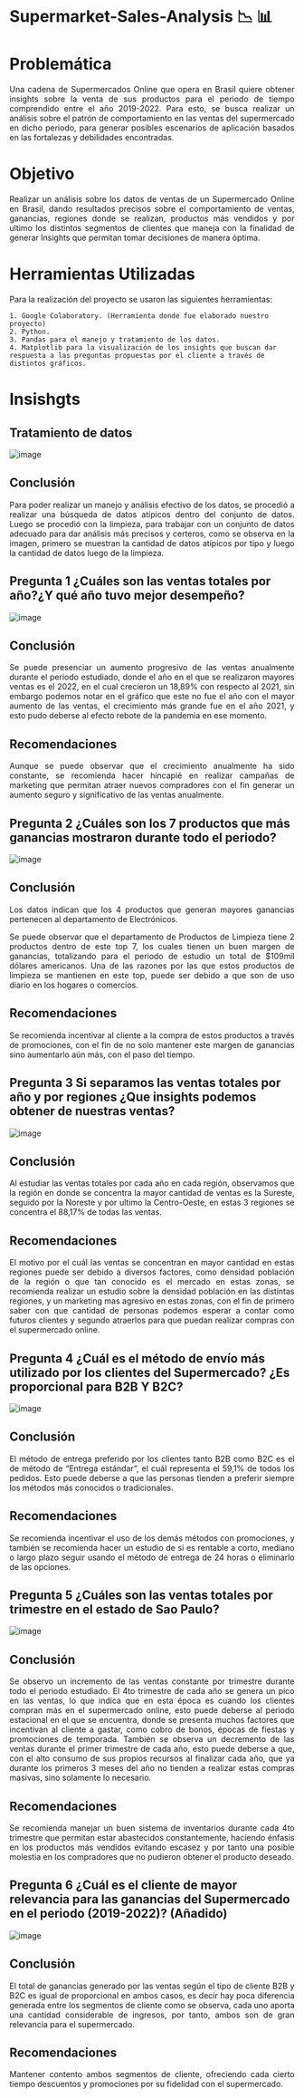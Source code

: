# Supermarket-Sales-Analysis :chart_with_downwards_trend: :bar_chart:

# Problemática 

<p align="justify">  Una cadena de Supermercados Online que opera en Brasil quiere obtener insights sobre la venta de sus productos para el periodo de tiempo comprendido entre el año 2019-2022. Para esto, se busca realizar un análisis sobre el patrón de comportamiento en las ventas del supermercado en dicho periodo, para generar posibles escenarios de aplicación basados en las fortalezas y debilidades encontradas.</p>

# Objetivo
  
<p align="justify">   Realizar un análisis sobre los datos de ventas de un Supermercado Online en Brasil, dando resultados precisos sobre el comportamiento de ventas, ganancias, regiones donde se realizan, productos más vendidos y por ultimo los distintos segmentos de clientes que maneja con la finalidad de generar Insights que permitan tomar decisiones de manera óptima.</p>

# Herramientas Utilizadas
  Para la realización del proyecto se usaron las siguientes herramientas:
    
    1. Google Colaboratory. (Herramienta donde fue elaborado nuestro proyecto)
    2. Python.
    3. Pandas para el manejo y tratamiento de los datos.
    4. Matplotlib para la visualización de los insights que buscan dar respuesta a las preguntas propuestas por el cliente a través de distintos gráficos.

# Insishgts 

## Tratamiento de datos
![image](https://github.com/Marioarellano21/Supermarket-Sales-Analysis/assets/146877817/ea16d5a9-81dd-4423-8aa4-acabf77b813e)
## Conclusión

<p align="justify">   Para poder realizar un manejo y análisis efectivo de los datos, se procedió a realizar una búsqueda de datos atípicos dentro del conjunto de datos. Luego se procedió con la limpieza, para trabajar con un conjunto de datos adecuado para dar análisis más precisos y certeros, como se observa en la imagen, primero se muestran la cantidad de datos atípicos por tipo y luego la cantidad de datos luego de la limpieza.</p>

## Pregunta 1 ¿Cuáles son las ventas totales por año?¿Y qué año tuvo mejor desempeño?
![image](https://github.com/Marioarellano21/Supermarket-Sales-Analysis/assets/146877817/426d7d48-58f7-473d-accd-0d9cc1f71e1c)

## Conclusión

<p align="justify">   Se puede presenciar un aumento progresivo de las ventas anualmente durante el periodo estudiado, donde el año en el que se realizaron mayores ventas es el 2022, en el cual crecieron un 18,89% con respecto al 2021, sin embargo podemos notar en el gráfico que este no fue el año con el mayor aumento de las ventas, el crecimiento más grande fue en el año 2021, y esto pudo deberse al efecto rebote de la pandemia en ese momento.</p>

## Recomendaciones

<p align="justify">   Aunque se puede observar que el crecimiento anualmente ha sido constante, se recomienda hacer hincapié en realizar campañas de marketing que permitan atraer nuevos compradores con el fin generar un aumento seguro y significativo de las ventas anualmente.</p>

## Pregunta 2 ¿Cuáles son los 7 productos que más ganancias mostraron durante todo el periodo?
 ![image](https://github.com/Marioarellano21/Supermarket-Sales-Analysis/assets/146877817/f3c64b50-666e-470b-ae78-ea73d235897f)

## Conclusión
	
<p align="justify">   Los datos indican que los 4 productos que generan mayores ganancias pertenecen al departamento de Electrónicos. </p>
  
<p align="justify">  	Se puede observar que el departamento de Productos de Limpieza tiene 2 productos dentro de este top 7, los cuales tienen un buen margen de ganancias, totalizando para el periodo de estudio un total de $109mil dólares americanos. Una de las razones por las que estos productos de limpieza se mantienen en este top, puede ser debido a que son de uso diario en los hogares o comercios. </p>
 
## Recomendaciones

<p align="justify">	Se recomienda incentivar al cliente a la compra de estos productos a través de promociones, con el fin de no solo mantener este margen de ganancias sino aumentarlo aún más, con el paso del tiempo. </p>

## Pregunta 3 Si separamos las ventas totales por año y por regiones ¿Que insights podemos obtener de nuestras ventas?
 ![image](https://github.com/Marioarellano21/Supermarket-Sales-Analysis/assets/146877817/02f8c28a-904d-4690-9b2e-58fbb424fe13)

## Conclusión

<p align="justify">	Al estudiar las ventas totales por cada año en cada región, observamos que la región en donde se concentra la mayor cantidad de ventas es la Sureste, seguido por la Noreste y por ultimo la Centro-Oeste, en estas 3 regiones se concentra el 88,17% de todas las ventas. </p>

## Recomendaciones

<p align="justify">	El motivo por el cuál las ventas se concentran en mayor cantidad en estas regiones puede ser debido a diversos factores, como densidad población de la región o que tan conocido es el mercado en estas zonas, se recomienda realizar un estudio sobre la densidad población en las distintas regiones, y un marketing mas agresivo en estas zonas, con el fin de primero saber con que cantidad de personas podemos esperar a contar como futuros clientes y segundo atraerlos para que puedan realizar compras con el supermercado online. </p>

## Pregunta 4 ¿Cuál es el método de envío más utilizado por los clientes del Supermercado? ¿Es proporcional para B2B Y B2C?
 ![image](https://github.com/Marioarellano21/Supermarket-Sales-Analysis/assets/146877817/99844be3-58cb-44f0-96bf-5d9efa238e31)

## Conclusión

<p align="justify">	El método de entrega preferido por los clientes tanto B2B como B2C es el de método de “Entrega estándar”, el cuál representa el 59,1% de todos los pedidos. Esto puede deberse a que las personas tienden a preferir siempre los métodos más conocidos o tradicionales. </p>

## Recomendaciones

<p align="justify">	Se recomienda incentivar el uso de los demás métodos con promociones, y también se recomienda hacer un estudio de si es rentable a corto, mediano o largo plazo seguir usando el método de entrega de 24 horas o eliminarlo de las opciones. </p>

## Pregunta 5 ¿Cuáles son las ventas totales por trimestre en el estado de Sao Paulo?
 ![image](https://github.com/Marioarellano21/Supermarket-Sales-Analysis/assets/146877817/d8c4a2cf-62fb-4016-bd8e-b51d0df50e39)

## Conclusión

<p align="justify">	Se observo un incremento de las ventas constante por trimestre durante todo el periodo estudiado. El 4to trimestre de cada año se genera un pico en las ventas, lo que indica que en esta época es cuando los clientes compran más en el supermercado online, esto puede deberse al periodo estacional en el que se encuentra, donde se presenta muchos factores que incentivan al cliente a gastar, como cobro de bonos, épocas de fiestas y promociones de temporada. También se observa un decremento de las ventas durante el primer trimestre de cada año, esto puede deberse a que, con el alto consumo de sus propios recursos al finalizar cada año, que ya durante los primeros 3 meses del año no tienden a realizar estas compras masivas, sino solamente lo necesario. </p>

## Recomendaciones

<p align="justify">	Se recomienda manejar un buen sistema de inventarios durante cada 4to trimestre que permitan estar abastecidos constantemente, haciendo énfasis en los productos más vendidos evitando escasez y por tanto una posible molestia en los compradores que no pudieron obtener el producto deseado. </p>

## Pregunta 6 ¿Cuál es el cliente de mayor relevancia para las ganancias del Supermercado en el periodo (2019-2022)? (Añadido)
 ![image](https://github.com/Marioarellano21/Supermarket-Sales-Analysis/assets/146877817/020f1533-f479-406f-8400-fc11b41d4110)

## Conclusión

<p align="justify"> El total de ganancias generado por las ventas según el tipo de cliente B2B y B2C es igual de proporcional en ambos casos, es decir hay poca diferencia generada entre los segmentos de cliente como se observa, cada uno aporta una cantidad considerable de ingresos, por tanto, ambos son de gran relevancia para el supermercado. </p>

## Recomendaciones

<p align="justify"> Mantener contento ambos segmentos de cliente, ofreciendo cada cierto tiempo descuentos y promociones por su fidelidad con el supermercado. </p>

  

